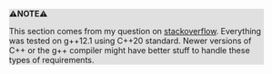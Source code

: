 <div style="margin:2em; background-color: #e0e0e0;">

<strong>⚠️NOTE️️️⚠️</strong>

This section comes from my question on [stackoverflow](https://stackoverflow.com/q/73198589/1196226). Everything was tested on g++12.1 using C++20 standard. Newer versions of C++ or the g++ compiler might have better stuff to handle these types of requirements.
</div>


